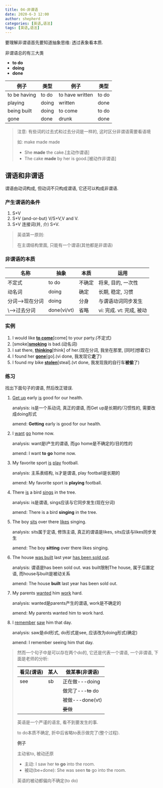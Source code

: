 ```yaml
---
title: 04-非谓语
date: 2020-6-3 12:00
author: shepherd
categories: [英语,语法]
tags: [英语,语法] 
---
```


要理解非谓语首先要知道抽象思维: 透过表象看本质.

<!-- more -->

非谓语总的有三大类

- **to do**
- **doing**
- **done**

| 例子         | 类型  | 例子            | 类型  |
| ------------ | ----- | --------------- | ----- |
| to be having | to do | to have written | to do |
| playing      | doing | written         | done  |
| being built  | doing | to come         | to do |
| gone         | done  | drunk           | done  |

> 注意: 有些词的过去式和过去分词是一样的, 这时区分非谓语需要看语境
>
> 如: make made made
>
> - She **made** the cake.[主动作谓语]
> - The cake **made** by her is good.[被动作非谓语]

## 谓语和非谓语

谓语由动词构成, 但动词不只构成谓语, 它还可以构成非谓语.

### 产生谓语的条件

1. S+V
2. S+V (and-or-but) V/S+V,V and V.
3. S+V 连接词(并, 介) S+V.

> 英语第一原则:
>
> 在主谓结构里面, 只能有一个谓语(其他都是非谓语)

### 非谓语的本质

| 名称            | 抽象        | 本质   | 运用                     |
| --------------- | ----------- | ------ | ------------------------ |
| 不定式          | to do       | 不确定 | 将来, 目的, 一次性       |
| 动名词          | doing       | 确定   | 长期, 稳定, 习惯         |
| 分词-->现在分词 | doing       | 分身   | 与谓语动词同步发生       |
| \\-->过去分词   | done(vi/vt) | 省略   | vi: 完成. vt: 完成, 被动 |

### 实例

1. I would like <u>**to come**</u>[come] to your party.(不定式)
2. [smoke]<u>**smoking**</u> is bad.(动名词)
3. I sat there, <u>**thinking**</u>[think] of her.(现在分词, 我坐在那里, [同时]想着它)
4. I found her <u>**gone**</u>[go].(vi done, 我发现它**走**了)
5. I found my bike <u>**stolen**</u>[steal].(vt done, 我发现我的自行车**被偷**了)

### 练习

找出下面句子的谓语, 然后改正错误.

1. <u>Get up</u> early <u>is</u> good for our health.

   analysis: is是一个系动词, 真正的谓语, 而Get up是长期的/习惯性的, 需要改成doing形式

   amend: **Getting** early is good for our health.

2. I <u>want</u> <u>go</u> home now.

   analysis: want是I产生的谓语, 而go home是不确定的/目的性的

   amend:  I want **to** **go** home now.

3. My favorite sport <u>is</u> <u>play</u> football.

   analysis: 主系表结构, is才是谓语, play football是长期的

   amend: My favorite sport is **playing** football.

4. There <u>is</u> a bird <u>sings</u> in the tree.

   analysis: is是谓语, sings应该与它同步发生(现在分词)

   amend: There is a bird **singing** in the tree.

5. The boy <u>sits</u> over there <u>likes</u> singing.

   analysis: sits属于定语, 修饰主语, 真正的谓语是likes, sits应该与likes同步发生

   amend: The boy **sitting** over there  likes singing.

6. The house <u>was built</u> last year <u>has been sold out</u>.

   analysis: 谓语是has been sold out. was built限制The house, 属于后置定语, 而house与built是被动关系

   amend: The house **built** last year has been sold out.
   
7. My parents <u>wanted</u> him <u>work</u> hard.

   analysis: wanted是parents产生的谓语, work是不确定的

   amend: My parents wanted him to work hard.

8. I <u>remember</u> <u>saw</u> him that day.

   analysis: saw是did形式, do形式是see, 应该改为doing形式(确定)

   amend: I remember seeing him that day.

> 然而一个句子中是可以存在两个do的, 它还是代表一个谓语, 一个非谓语, 下面是老师的分析:
>
> | **看见**(谓语) | **某人** | **做某事**(非谓语) |
> | -------------- | -------- | ------------------ |
> | see            | sb       | 正在做---doing     |
> |                |          | 做完了---~~to~~ do |
> |                |          | 被做---done(vt)    |
> |                |          | ~~要做~~           |
>
> 英语是一个严谨的语言, 看不到要发生的事.
>
> to do本质不确定, 折中后省略to表示做完了(整个过程).
>
> **例子**
>
> 主动省to, 被动还原
>
> - 主动: I saw her ~~to~~ **go** into the room.
> - 被动(be+done): She was seen **to** go into the room.
>
> 英语的被动都偏向不确定(to do)